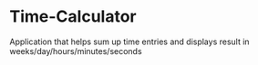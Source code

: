 # Time-Calculator
Application that helps sum up time entries and displays result in weeks/day/hours/minutes/seconds
